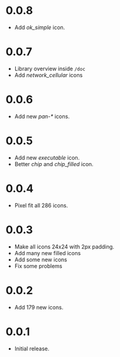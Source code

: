 # 0.0.8

* Add *ok_simple* icon.

# 0.0.7

* Library overview inside `/doc`
* Add *network_cellular* icons

# 0.0.6

* Add new _pan-*_ icons.

# 0.0.5

* Add new _executable_ icon.
* Better _chip_ and *chip_filled* icon.

# 0.0.4

* Pixel fit all 286 icons.

# 0.0.3

* Make all icons 24x24 with 2px padding.
* Add many new filled icons
* Add some new icons
* Fix some problems

# 0.0.2

* Add 179 new icons.

# 0.0.1

* Initial release.
